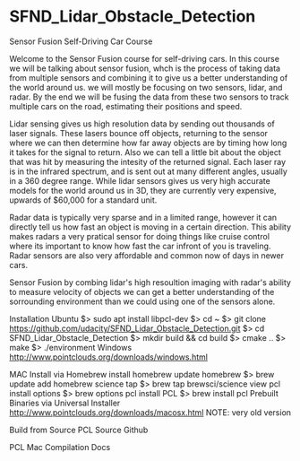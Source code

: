 # SFND_Lidar_Obstacle_Detection
Sensor Fusion Self-Driving Car Course


Welcome to the Sensor Fusion course for self-driving cars.
In this course we will be talking about sensor fusion, whch is the process of taking data from multiple sensors and combining it to give us a better understanding of the world around us. we will mostly be focusing on two sensors, lidar, and radar. By the end we will be fusing the data from these two sensors to track multiple cars on the road, estimating their positions and speed.

Lidar sensing gives us high resolution data by sending out thousands of laser signals. These lasers bounce off objects, returning to the sensor where we can then determine how far away objects are by timing how long it takes for the signal to return. Also we can tell a little bit about the object that was hit by measuring the intesity of the returned signal. Each laser ray is in the infrared spectrum, and is sent out at many different angles, usually in a 360 degree range. While lidar sensors gives us very high accurate models for the world around us in 3D, they are currently very expensive, upwards of $60,000 for a standard unit.

Radar data is typically very sparse and in a limited range, however it can directly tell us how fast an object is moving in a certain direction. This ability makes radars a very pratical sensor for doing things like cruise control where its important to know how fast the car infront of you is traveling. Radar sensors are also very affordable and common now of days in newer cars.

Sensor Fusion by combing lidar's high resoultion imaging with radar's ability to measure velocity of objects we can get a better understanding of the sorrounding environment than we could using one of the sensors alone.

Installation
Ubuntu
$> sudo apt install libpcl-dev
$> cd ~
$> git clone https://github.com/udacity/SFND_Lidar_Obstacle_Detection.git
$> cd SFND_Lidar_Obstacle_Detection
$> mkdir build && cd build
$> cmake ..
$> make
$> ./environment
Windows
http://www.pointclouds.org/downloads/windows.html

MAC
Install via Homebrew
install homebrew
update homebrew
$> brew update
add homebrew science tap
$> brew tap brewsci/science
view pcl install options
$> brew options pcl
install PCL
$> brew install pcl
Prebuilt Binaries via Universal Installer
http://www.pointclouds.org/downloads/macosx.html
NOTE: very old version

Build from Source
PCL Source Github

PCL Mac Compilation Docs
